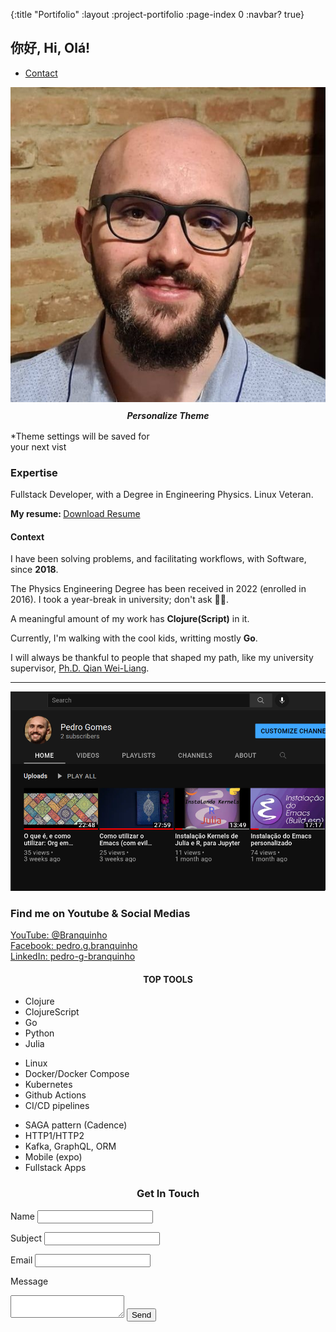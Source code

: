 {:title "Portifolio"
 :layout :project-portifolio
 :page-index 0
 :navbar? true}

<section class="s1">
<div class="main-container">
<div class="greeting-wrapper">
<h1>你好, Hi, Olá!</h1>
</div>


<div class="intro-wrapper">
<div class="nav-wrapper">

<!-- Link around dots-wrapper added after tutorial video -->
<a href="index.html">
<div class="dots-wrapper">
<div id="dot-1" class="browser-dot"></div>
<div id="dot-2" class="browser-dot"></div>
<div id="dot-3" class="browser-dot"></div>
</div>
</a>


<ul id="navigation">
<li><a href="index.html#contact">Contact</a></li>

</ul>
</div>

<div class="left-column">
<img id="profile_pic" src="../../img/portifolio/pedro.jpg">
<h5 style="text-align: center;line-height: 0;">Personalize Theme</h5>

<div id="theme-options-wrapper">
<div data-mode="light" id="light-mode" class="theme-dot"></div>
<div data-mode="yellow" id="yellow-mode" class="theme-dot"></div>
<div data-mode="green" id="green-mode" class="theme-dot"></div>
<div data-mode="purple" id="purple-mode" class="theme-dot"></div>
<div data-mode="christmas" id="christmas-mode" class="theme-dot"></div>
</div>

<p id="settings-note">*Theme settings will be saved for<br>your next vist</p>
</div>

<div class="right-column">

<div id="preview-shadow">
<div id="preview">
<div id="corner-tl" class="corner"></div>
<div id="corner-tr" class="corner"></div>
<h3>Expertise</h3>
<p>Fullstack Developer, with a Degree in Engineering Physics. Linux Veteran.</p>
<!-- <p>I research at University of São Paulo and enjoy learning about a variety of subjects, including Web Design.</p> -->
<div id="corner-br" class="corner"></div>
<div id="corner-bl" class="corner"></div>
<p> <b>My resume: </b> <a target="_blank" href="https://buddhilw.com/pdf/cv-2024-11-01.pdf">Download Resume</a></p>
</div>
</div>
</div>
</div>
</div>

</section>

<section class="s2">
<div class="main-container">

<div class="about-wrapper">
<div class="about-me">
<h4>Context</h4>

<p>I have been solving problems, and facilitating workflows, with Software, since <b>2018</b>.</p>

<p>The Physics Engineering Degree has been received in 2022 (enrolled in 2016). I took a year-break in university; don't ask 🫠🤣.</p>

<p>A meaningful amount of my work has <b>Clojure(Script)</b> in it.</p>

<p>Currently, I'm walking with the cool kids, writting mostly <b>Go</b>.</p>
<!-- <p>I'm in my last semester as an Undergradute in Engineering Physics and I've acquire a repertoire of skills.</p> -->

<!-- <p>I've worked for other Engineers, to automate report production. These Healt and Safety Engineers have worked to Lupo S.A., JBS and other major companies in Brazil. </p> -->

<!-- <p>Also, I developed an automation project dealing with Clearence and Ledger, using Clojure for FlowFinance in Santa Catarina, Brazil.</p> -->

<p> I will always be thankful to people that shaped my path, like my university supervisor, <a href=http://spherio.eel.usp.br/mediawiki/index.php/Wei-Liang_Qian"">Ph.D. Qian Wei-Liang</a>.

<hr>


</div>
<div class="social-links">
<img id="social_img" src="../../img/portifolio/youtube.png">
<h3>Find me on Youtube & Social Medias</h3>

<a target="_blank" href="https://www.youtube.com/channel/UCcDTD0VMlN2tGA7sDVZllRw">YouTube: @Branquinho</a>
<br>
<a target="_blank" href="https://www.facebook.com/pedro.g.branquinho/">Facebook: pedro.g.branquinho</a>
<br>
<a target="_blank" href="https://www.linkedin.com/in/pedro-g-branquinho/">LinkedIn: pedro-g-branquinho </a>
</div>
</div>

</div>
</section>

<section class="s2 skills">
    <div class="title">
        <h4 style="text-align: center;">TOP TOOLS</h4>
    </div>

   <div id="skills">
   <ul>
    <li>Clojure</li>
    <li>ClojureScript</li>
    <li>Go</li>
    <li>Python</li>
    <li>Julia</li>
   </ul>
   <ul>
       <li>Linux</li>
       <li>Docker/Docker Compose</li>
       <li>Kubernetes</li>
       <li>Github Actions</li>
       <li>CI/CD pipelines</li>
   </ul>
   <ul>
       <li>SAGA pattern (Cadence)</li>
       <li>HTTP1/HTTP2</li>
       <li>Kafka, GraphQL, ORM</li>
       <li>Mobile (expo)</li>
       <li>Fullstack Apps</li>
   </ul>
   </div>
</section>

<!-- <section class="s1"> -->
<!-- <div class="main-container"> -->
<!-- <h3 style="text-align: center;">Some of my past projects</h3> -->

<!-- <div class="post-wrapper"> -->

<!-- <div> -->
<!-- <div class="post"> -->
<!-- <img class="thumbnail" src="../../img/portifolio/dash.jpg"> -->
<!-- <div class="post-preview"> -->
<!-- <h6 class="post-title">Laboratory Management System</h6> -->
<!-- <p class="post-intro">Designed built & mantained a the lab managment system for FOI Laboratories</p> -->
<!-- <a href="/pages-output/fcc-landing/index.html">Read More</a> -->
<!-- </div> -->
<!-- </div> -->
<!-- </div> -->

<!-- <div> -->
<!-- <div class="post"> -->
<!-- <img class="thumbnail" src="../../img/portifolio/ecom.jpg"> -->
<!-- <div class="post-preview"> -->
<!-- <h6 class="post-title">Online Store - CoursePost Title</h6> -->
<!-- <p class="post-intro">Online store with paypal payments intergration and guest user shopping</p> -->
<!-- <a href="post.html">Read More</a> -->
<!-- </div> -->
<!-- </div> -->
<!-- </div> -->

<!-- <div> -->
<!-- <div class="post"> -->
<!-- <img class="thumbnail" src="../../img/portifolio/membership site.jpg"> -->
<!-- <div class="post-preview"> -->
<!-- <h6 class="post-title">Membership Website</h6> -->
<!-- <p class="post-intro">Modulized guide for online courses with step by  step intructions</p> -->
<!-- <a href="post.html">Read More</a> -->
<!-- </div> -->
<!-- </div> -->
<!-- </div> -->

<!-- </div> -->
<!-- </div> -->
<!-- </section> -->

<section class="s2">
<div class="main-container">
<a href=""></a>
<h3 style="text-align: center;">Get In Touch</h3>

<form id="contact-form" method="POST" action="mailto:pedrogbranquinho@gmail.com" enctype="text/plain">
<a name="contact"></a>

<label>Name</label>
<input class="input-field" type="text" name="name">

<label>Subject</label>
<input class="input-field" type="text" name="subject">

<label>Email</label>
<input class="input-field" type="text" name="email">

<label>Message</label>
<textarea class="input-field" name="message"></textarea>

<input id="submit-btn" type="submit" value="Send">
</form>
</div>
</section>
